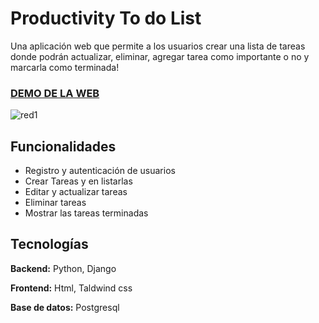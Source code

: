 
# Productivity To do List 

Una aplicación web que permite a los usuarios crear una lista de tareas donde podrán actualizar, eliminar, agregar  tarea como importante o no y marcarla como terminada!


### [DEMO DE LA WEB](https://django-crud-auth-and-tasklist.onrender.com)


![red1](https://github.com/user-attachments/assets/441d4a5d-7248-4233-8a1c-44b25daa8f5e)
## Funcionalidades

- Registro y autenticación de usuarios
- Crear Tareas y en listarlas
- Editar y actualizar tareas
- Eliminar tareas 
- Mostrar las tareas terminadas 

## Tecnologías 

**Backend:** Python, Django

**Frontend:** Html, Taldwind css 

**Base de datos:** Postgresql


